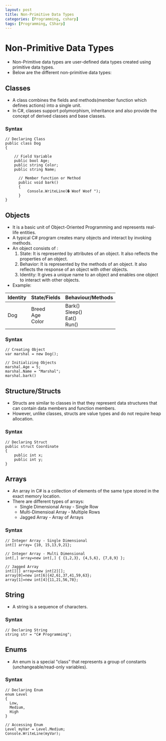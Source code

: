 ```yaml
---
layout: post
title: Non-Primitive Data Types
categories: [Programming, csharp]
tags: [Programming, CSharp]
---
```


# Non-Primitive Data Types

- Non-Primitive data types are user-defined data types created using primitive data types.
- Below are the different non-primitive data types:

## Classes
- A class combines the fields and methods(member function which defines actions) into a single unit. 
- In C#, classes support polymorphism, inheritance and also provide the concept of derived classes and base classes.

### Syntax
```
// Declaring Class
public class Dog
{

    // Field Variable
    public bool Age;
    public string Color;
    public string Name;

      // Member function or Method
      public void bark()
      {
          Console.WriteLine(� Woof Woof ");
      }
}
```

## Objects
- It is a basic unit of Object-Oriented Programming and represents real-life entities. 
- A typical C# program creates many objects and interact by invoking methods. 
- An object consists of : 
    1. State: It is represented by attributes of an object. It also reflects the properties of an object.
    2. Behavior: It is represented by the methods of an object. It also reflects the response of an object with other objects.
    3. Identity: It gives a unique name to an object and enables one object to interact with other objects.
- Example:

| Identity | State/Fields | Behaviour/Methods | 
| -------- | ------------ | ----------------- |
| Dog | Breed <br> Age <br> Color | Bark() <br> Sleep() <br> Eat() <br> Run() |

### Syntax
```
// Creating Object
var marshal = new Dog();

// Initializing Objects
marshal.Age = 5;
marshal.Name = "Marshal";
marshal.bark()

```
## Structure/Structs
- Structs are similar to classes in that they represent data structures that can contain data members and function members. 
- However, unlike classes, structs are value types and do not require heap allocation.

### Syntax
```
// Declaring Struct
public struct Coordinate
{
    public int x;
    public int y;
}
```

## Arrays
- An array in C# is a collection of elements of the same type stored in the exact memory location.
- There are different types of arrays:
    - Single Dimensional Array - Single Row
    - Multi-Dimensioal Array - Multiple Rows
    - Jagged Array - Array of Arrays

### Syntax
```
// Integer Array - Single Dimensional
int[] array= {10, 15,13,9,21};

// Integer Array - Multi Dimensional
int[,] array=new int[,] { {1,2,3}, {4,5,6}, {7,8,9} };

// Jagged Array
int[][] array=new int[2][];
array[0]=new int[6]{42,61,37,41,59,63};
array[1]=new int[4]{11,21,56,78};
```

## String
- A string is a sequence of characters.

### Syntax 
```
// Declaring String
string str = "C# Programming";
```
## Enums
- An enum is a special "class" that represents a group of constants (unchangeable/read-only variables).

### Syntax
```
// Declaring Enum
enum Level 
{
  Low,
  Medium,
  High
}

// Accessing Enum
Level myVar = Level.Medium;
Console.WriteLine(myVar);
```
